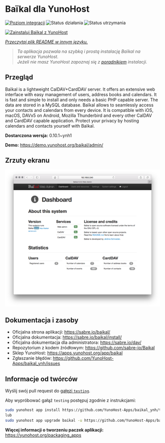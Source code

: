 <!--
To README zostało automatycznie wygenerowane przez <https://github.com/YunoHost/apps/tree/master/tools/readme_generator>
Nie powinno być ono edytowane ręcznie.
-->

# Baïkal dla YunoHost

[![Poziom integracji](https://apps.yunohost.org/badge/integration/baikal)](https://ci-apps.yunohost.org/ci/apps/baikal/)
![Status działania](https://apps.yunohost.org/badge/state/baikal)
![Status utrzymania](https://apps.yunohost.org/badge/maintained/baikal)

[![Zainstaluj Baïkal z YunoHost](https://install-app.yunohost.org/install-with-yunohost.svg)](https://install-app.yunohost.org/?app=baikal)

*[Przeczytaj plik README w innym języku.](./ALL_README.md)*

> *Ta aplikacja pozwala na szybką i prostą instalację Baïkal na serwerze YunoHost.*  
> *Jeżeli nie masz YunoHost zapoznaj się z [poradnikiem](https://yunohost.org/install) instalacji.*

## Przegląd

Baïkal is a lightweight CalDAV+CardDAV server. It offers an extensive web interface with easy management of users, address books and calendars. It is fast and simple to install and only needs a basic PHP capable server. The data are stored in a MySQL database. Baïkal allows to seamlessly access your contacts and calendars from every device. It is compatible with iOS, macOS, DAVx5 on Android, Mozilla Thunderbird and every other CalDAV and CardDAV capable application. Protect your privacy by hosting calendars and contacts yourself with Baïkal.

**Dostarczona wersja:** 0.10.1~ynh1

**Demo:** <https://demo.yunohost.org/baikal/admin/>

## Zrzuty ekranu

![Zrzut ekranu z Baïkal](./doc/screenshots/baikal-in-use.png)

## Dokumentacja i zasoby

- Oficjalna strona aplikacji: <https://sabre.io/baikal/>
- Oficjalna dokumentacja: <https://sabre.io/baikal/install/>
- Oficjalna dokumentacja dla administratora: <https://sabre.io/dav/>
- Repozytorium z kodem źródłowym: <https://github.com/sabre-io/Baikal>
- Sklep YunoHost: <https://apps.yunohost.org/app/baikal>
- Zgłaszanie błędów: <https://github.com/YunoHost-Apps/baikal_ynh/issues>

## Informacje od twórców

Wyślij swój pull request do [gałęzi `testing`](https://github.com/YunoHost-Apps/baikal_ynh/tree/testing).

Aby wypróbować gałąź `testing` postępuj zgodnie z instrukcjami:

```bash
sudo yunohost app install https://github.com/YunoHost-Apps/baikal_ynh/tree/testing --debug
lub
sudo yunohost app upgrade baikal -u https://github.com/YunoHost-Apps/baikal_ynh/tree/testing --debug
```

**Więcej informacji o tworzeniu paczek aplikacji:** <https://yunohost.org/packaging_apps>
